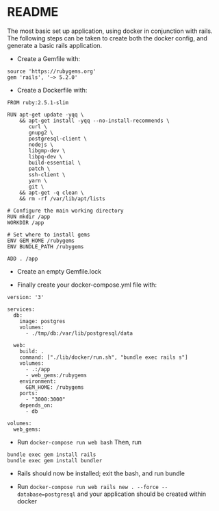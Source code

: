 # README

The most basic set up application, using docker in conjunction with rails.
The following steps can be taken to create both the docker config, and generate a basic rails application.

* Create a Gemfile with:
```
source 'https://rubygems.org'
gem 'rails', '~> 5.2.0'
```

* Create a Dockerfile with:
```
FROM ruby:2.5.1-slim

RUN apt-get update -yqq \
    && apt-get install -yqq --no-install-recommends \
       curl \
       gnupg2 \
       postgresql-client \
       nodejs \
       libgmp-dev \
       libpq-dev \
       build-essential \
       patch \
       ssh-client \
       yarn \
       git \
    && apt-get -q clean \
    && rm -rf /var/lib/apt/lists

# Configure the main working directory
RUN mkdir /app
WORKDIR /app

# Set where to install gems
ENV GEM_HOME /rubygems
ENV BUNDLE_PATH /rubygems

ADD . /app
```

* Create an empty Gemfile.lock

* Finally create your docker-compose.yml file with:
```
version: '3'

services:
  db:
    image: postgres
    volumes:
      - ./tmp/db:/var/lib/postgresql/data

  web:
    build: .
    command: ["./lib/docker/run.sh", "bundle exec rails s"]
    volumes:
      - .:/app
      - web_gems:/rubygems
    environment:
      GEM_HOME: /rubygems
    ports:
      - "3000:3000"
    depends_on:
      - db

volumes:
  web_gems:
```

* Run `docker-compose run web bash`
Then, run
```
bundle exec gem install rails
bundle exec gem install bundler
```

* Rails should now be installed; exit the bash, and run bundle

* Run `docker-compose run web rails new . --force --database=postgresql` and your application should be created within docker

